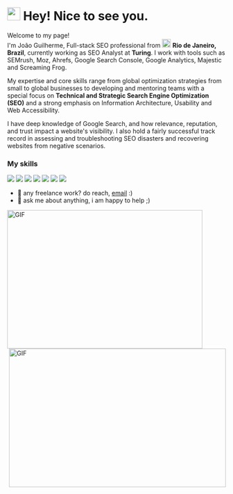 <h1><img src="https://emojis.slackmojis.com/emojis/images/1531849430/4246/blob-sunglasses.gif?1531849430" width="30"/> Hey! Nice to see you.</h1>


<p>Welcome to my page! </br> I'm João Guilherme, Full-stack SEO professional from <img src="https://cdn.countryflags.com/thumbs/brazil/flag-400.png" width="20"/> <b>Rio de Janeiro, Brazil</b>, currently working as SEO Analyst at <b>Turing</b>. 
I work with tools such as SEMrush, Moz, Ahrefs, Google Search Console, Google Analytics, Majestic and Screaming Frog.

My expertise and core skills range from global optimization strategies from small to global businesses to developing and mentoring teams with a special focus on <b>Technical and Strategic Search Engine Optimization (SEO)</b> and a strong emphasis on Information Architecture, Usability and Web Accessibility.

I have deep knowledge of Google Search, and how relevance, reputation, and trust impact a website's visibility. I also hold a fairly successful track record in assessing and troubleshooting SEO disasters and recovering websites from negative scenarios.
</p>
<h3>My skills</h3>
<p>
<img src="https://img.shields.io/badge/Google%20Analytics-E37400?style=for-the-badge&logo=google%20analytics&logoColor=white"/>
<img src="https://img.shields.io/badge/Blogger-FF5722?style=for-the-badge&logo=blogger&logoColor=white" />
<img src="https://img.shields.io/badge/JavaScript-323330?style=for-the-badge&logo=javascript&logoColor=F7DF1E" />
<img src="https://img.shields.io/badge/Wix-000?style=for-the-badge&logo=wix&logoColor=white" />
<img src="https://img.shields.io/badge/Google%20Analytics-E37400?style=for-the-badge&logo=google%20analytics&logoColor=white" />
<img src="https://img.shields.io/badge/Python-3776AB?style=for-the-badge&logo=python&logoColor=white" />
<img src="https://img.shields.io/badge/Adobe%20Photoshop-31A8FF?style=for-the-badge&logo=Adobe%20Photoshop&logoColor=black" />
</p>

- 💼 any freelance work? do reach, [email](mailto:joaoguilherme.n6@gmail.com) :)
- 💬 ask me about anything, i am happy to help ;)

<img align="left" alt="GIF" src="https://github.com/abhisheknaiidu/abhisheknaiidu/blob/master/code.gif?raw=true" width="450" height="320" />
<img align="right" alt="GIF" src="https://cdn.dribbble.com/users/104417/screenshots/1891125/writeseo-motvion-800x600.gif" width="500" height="320" />
